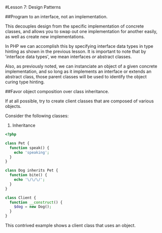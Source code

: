 #Lesson 7: Design Patterns

##Program to an interface, not an implementation.

This decouples design from the specific implementation of concrete classes, and
allows you to swap out one implementation for another easily, as well as create
new implementations.

In PHP we can accomplish this by specifying interface data types in type
hinting as shown in the previous lesson. It is important to note that by
'interface data types', we mean interfaces _or_ abstract classes.

Also, as previously noted, we can instanciate an object of a given concrete
implementation, and so long as it implements an interface or extends an
abstract class, those parent classes will be used to identify the object curing
type hinting.

##Favor object composition over class inheritance.

If at all possible, try to create client classes that are composed of various
objects.

Consider the following classes:

1. Inheritance

```php
<?php

class Pet {
  function speak() {
    echo 'speaking';
  }
}

class Dog inherits Pet {
  function bite() {
    echo '\/\/\/';
  }
}

class Client {
  function __construct() {
    $dog = new Dog();
  }
}
```

This contrived example shows a client class that uses an object.


